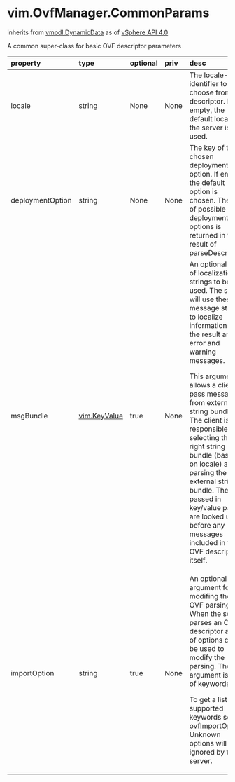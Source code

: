 vim.OvfManager.CommonParams
===========================
inherits from [vmodl.DynamicData](docs/vmodl.DynamicData.md)
as of [vSphere API 4.0](vim.version.md#vim.version.version5)


A common super-class for basic OVF descriptor parameters

| property | type | optional | priv | desc |
|:---------|:-----|:---------|:-----|:-----|
| locale | string | None | None | The locale-identifier to choose from the descriptor. If empty, the   default locale on the server is used. |
| deploymentOption | string | None | None | The key of the chosen deployment option. If empty, the default option is  chosen. The list of possible deployment options is returned in the result of  parseDescriptor. |
| msgBundle | [vim.KeyValue](vim.KeyValue.md "vim.KeyValue") | true | None | An optional set of localization strings to be used. The server will use   these message strings to localize information in the result and in    error and warning messages.   <p>   This argument allows a client to pass messages from external    string bundles. The client is responsible for selecting the right string   bundle (based on locale) and parsing the external string bundle. The   passed in key/value pairs are looked up before any messages   included in the OVF descriptor itself. |
| importOption | string | true | None | An optional argument for modifing the OVF parsing. When the server parses an OVF  descriptor a set of options can be used to modify the parsing. The argument is a list  of keywords.  <p>  To get a list of supported keywords see <a href="vim.OvfManager.md#ovfImportOption">ovfImportOption</a>. Unknown  options will be ignored by the server. |


